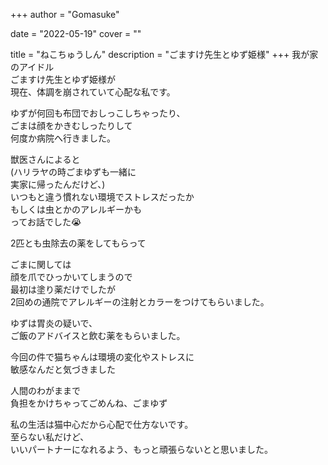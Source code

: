 +++
author = "Gomasuke"

date = "2022-05-19"
cover = ""

title = "ねこちゅうしん"
description = "ごますけ先生とゆず姫様"
+++
我が家のアイドル  
ごますけ先生とゆず姫様が  
現在、体調を崩されていて心配な私です。  
  
ゆずが何回も布団でおしっこしちゃったり、  
ごまは顔をかきむしったりして  
何度か病院へ行きました。  
  
獣医さんによると  
(ハリラヤの時ごまゆずも一緒に  
実家に帰ったんだけど、)  
いつもと違う慣れない環境でストレスだったか  
もしくは虫とかのアレルギーかも  
ってお話でした😭  
  
2匹とも虫除去の薬をしてもらって  
  
ごまに関しては  
顔を爪でひっかいてしまうので  
最初は塗り薬だけでしたが  
2回めの通院でアレルギーの注射とカラーをつけてもらいました。  
  
ゆずは胃炎の疑いで、  
ご飯のアドバイスと飲む薬をもらいました。  
  
今回の件で猫ちゃんは環境の変化やストレスに  
敏感なんだと気づきました  
  
人間のわがままで  
負担をかけちゃってごめんね、ごまゆず  
  
私の生活は猫中心だから心配で仕方ないです。  
至らない私だけど、  
いいパートナーになれるよう、もっと頑張らないとと思いました。  
  